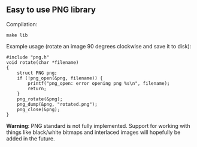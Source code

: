 ## Easy to use PNG library

Compilation:

```make lib```

Example usage (rotate an image 90 degrees clockwise and save it to disk):

```
#include "png.h"
void rotate(char *filename)
{
	struct PNG png;
	if (!png_open(&png, filename)) {
		printf("png_open: error opening png %s\n", filename);
		return;
	}
	png_rotate(&png);
	png_dump(&png, "rotated.png");
	png_close(&png);
}
```

**Warning**: PNG standard is not fully implemented. Support for working with things like black/white bitmaps and interlaced images will hopefully be added in the future.
